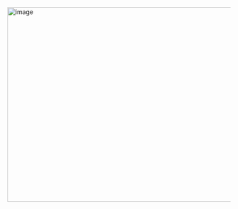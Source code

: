




<img width="788" height="441" alt="image" src="https://github.com/user-attachments/assets/97180a74-ed38-47c3-a264-776a8207fbb5" />

